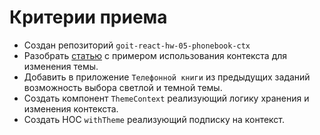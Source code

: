 # Критерии приема

- Создан репозиторий `goit-react-hw-05-phonebook-ctx`
- Разобрать
  [статью](https://blog.bitsrc.io/why-you-should-consider-the-new-context-api-in-react-a-deep-dive-d588b66c57b5)
  с примером использования контекста для изменения темы.
- Добавить в приложение `Телефонной книги` из предыдущих заданий возможность
  выбора светлой и темной темы.
- Создать компонент `ThemeContext` реализующий логику хранения и изменения
  контекста.
- Создать HOC `withTheme` реализующий подписку на контекст.
